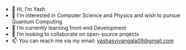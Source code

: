 - 👋 Hi, I’m Yash
- 👀 I'm interested in Computer Science and Physics and wish to pursue Quantum Computing
- 🌱 I’m currently learning front-end Development  
- 💞️ I’m looking to collaborate on open-source projects
- 📫 You can reach me via my email: yashasvivangala09@gmail.com

<!---
Yashasvi-Vangala/Yashasvi-Vangala is a ✨ special ✨ repository because its `README.md` (this file) appears on your GitHub profile.
You can click the Preview link to take a look at your changes.
--->
